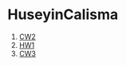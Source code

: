 # HuseyinCalisma

1. [CW2](https://github.com/ColakHuseyin/HuseyinCalisma/CW2.html)
2. [HW1](https://colakhuseyin.github.io/HuseyinCalisma/Array%20Demo.html)
3. [CW3](https://colakhuseyin.github.io/HuseyinCalisma/CW3/inspector.html)
